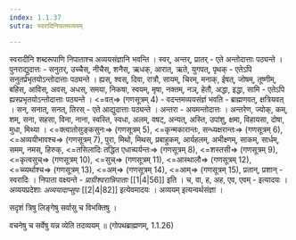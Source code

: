 ```yaml
---
index: 1.1.37
sutra: स्वरादिनिपातमव्ययम्

---
```

स्वरादीनि शब्दरूपाणि निपाताश्च अव्ययसंज्ञानि भवन्ति । स्वर्, अन्तर्, प्रातर् - एते अन्तोदात्ताः पठ्यन्ते । पुनराद्युदात्तः - सनुतर्, उच्चैस्, नीचैस्, शनैस्, ऋधक्, आरात्, ऋते, युगपत्, पृथक् - एतेऽपि सनुतर्प्रभृतयोऽन्तोदात्ताः पठ्यन्ते । ह्यस्, श्वस्, दिवा, रात्रौ, सायम्, चिरम्, मनाक्, ईषत्, जोषम्, तूष्णीम्, बहिस्, आविस्, अवस्, अधस्, समया, निकषा, स्वयम्, मृषा, नक्तम्, नञ्, हेतौ, अद्धा, इद्धा, सामि - एतेऽपि ह्यस्प्रभृतयोऽन्तोदात्ताः पठ्यन्ते । <=वत्=> (गणसूत्रम् 4) - वदन्तमव्ययसंज्ञं भवति - ब्राह्मणवत्, क्षत्रियवत् । सन्, सनात्, सनत्, तिरस् - एते आद्युदात्ताः पठ्यन्ते । अन्तरा - अयमन्तोदात्तः । अन्तरेण, ज्योक्, कम्, शम्, सना, सहसा, विना, नाना, स्वस्ति, स्वधा, अलम्, वषट्, अन्यत्, अस्ति, उपांशु, क्षमा, विहायसा, दोषा, मुधा, मिथ्या । <=क्त्वातोसुङ्कसुनः=> (गणसूत्रम् 5), <=कृन्मकारान्तः, सन्ध्यक्षरान्तः=> (गणसूत्रम् 6), <=अव्ययीभावश्च=> (गणसूत्रम् 7), पुरा, मिथो, मिथस्, प्रबाहुकम्, आर्यहलम्, अभीक्ष्णम्, साकम्, सार्धम्, समम्, नमस्, हिरुक्, <=तसिलादिः तद्धित एधाच्पर्यन्तः=> (गणसूत्रम् 8), <=शस्तसी=> (गणसूत्रम् 9), <=कृत्वसुच्=> (गणसूत्रम् 10), <=सुच्=> (गणसूत्रम् 11), <=आस्थालौ=> (गणसूत्रम् 12), <=च्व्यर्थाश्च=> (गणसूत्रम् 13), <=अम्=> (गणसूत्रम् 14), <=आम्=> (गणसूत्रम् 15), प्रतान्, प्रशान् - स्वरादिः । निपाता वक्ष्यन्ते - _प्राग्रीश्वरान्निपाताः_ [[1|4|56]] इति । च, वा, ह, अह, एव, एवम् - इत्यादयः । अव्ययप्रदेशाः _अव्ययादाप्सुपः_ [[2|4|82]] इत्येवमादयः । अव्ययम् इत्यन्वर्थसंज्ञा । 

सदृशं त्रिषु लिङ्गेषु सर्वासु च विभक्तिषु ।  

वचनेषु च सर्वेषु यन्न व्येति तदव्ययम् ॥  (गोपथब्राह्मणम्, 1.1.26) 